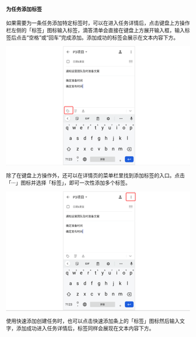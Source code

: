 #### 为任务添加标签

如果需要为一条任务添加特定标签时，可以在进入任务详情后，点击键盘上方操作栏左侧的「标签」图标输入标签，滴答清单会直接在键盘上方展开输入框，输入标签后点击“空格”或“回车”完成添加。添加成功的标签会展示在文本内容下方。

![](../../images/android/96.png)

除了在键盘上方操作外，还可以在详情页的菜单栏里找到添加标签的入口。点击「···」图标并选择「标签」，即可一次性添加多个标签。

![](../../images/android/97.png)

使用快速添加创建任务时，也可以点击快速添加条上的「标签」图标然后输入文字，添加成功进入任务详情后，标签同样会展现在文本内容下方。


